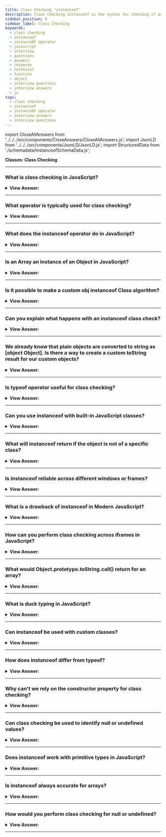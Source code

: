 ```yaml
---
title: Class Checking "instanceof"
description: Class Checking instanceof is the syntax for checking if an object is an instance of a class. The instanceof allows us to check if an object belongs to a  class.
sidebar_position: 6
sidebar_label: Class Checking
keywords:
  - class checking
  - instanceof
  - instanceOf operator
  - javascript
  - interview
  - questions
  - answers
  - response
  - technical
  - function
  - object
  - interview questions
  - interview answers
  - js
tags:
  - class checking
  - instanceof
  - instanceOf operator
  - interview answers
  - interview questions
---
```


import CloseAllAnswers from '../../../src/components/CloseAnswers/CloseAllAnswers.js';
import JsonLD from '../../../src/components/JsonLD/JsonLD.js';
import StructuredData from './schemadata/InstanceofSchemaData.js';

<JsonLD data={StructuredData} />

<head>
  <title>Class Checking instanceof | Frontend Phone Interview Answers</title>
</head>

**Classes: Class Checking**

<CloseAllAnswers />

---

### What is class checking in JavaScript?

<details>
  <summary><strong>View Answer:</strong></summary>
  <div>
  <div><strong>Interview Response:</strong> In JavaScript, classes are special functions that are used to create objects. Class checking typically refers to the practice of checking the type or constructor of an object to ensure it was instantiated from a specific class.
  </div><br />
  <div><strong className="codeExample">Code Example:</strong><br /><br />

  <div></div>

Let's say we have a `Car` class, and we want to confirm if a given object is an instance of `Car`. Here's how we might perform class checking in JavaScript:

```javascript
class Car {
    constructor(model, year) {
        this.model = model;
        this.year = year;
    }
}

// Create a new instance of Car
let myCar = new Car('Tesla Model 3', 2022);

// Check if myCar is an instance of Car
if (myCar instanceof Car) {
    console.log('myCar is an instance of Car');
} else {
    console.log('myCar is not an instance of Car');
}
```

In this example, `myCar instanceof Car` will return `true` because `myCar` was created as an instance of the `Car` class. So, the output of this code would be "myCar is an instance of Car".

---

:::note
This is a simple form of class checking. It is important to note that JavaScript is a prototype-based language, and class checking can become more complex when inheritance and other advanced features are used. But for most practical purposes, the `instanceof` operator will serve you well.
:::

  </div>
  </div>
</details>

---

### What operator is typically used for class checking?

<details>
  <summary><strong>View Answer:</strong></summary>
  <div>
  <div><strong>Interview Response:</strong> The `instanceof` operator is typically used in JavaScript for class checking. It checks the prototype chain for the constructor reference.
  </div><br />
  <div><strong className="codeExample">Code Example:</strong><br /><br />

  <div></div>

```js
const myArray = [1, 2, 3, 4, 5];
console.log(myArray instanceof Array);  // Returns true
```

  </div>
  </div>
</details>

---

### What does the instanceof operator do in JavaScript?

<details>
  <summary><strong>View Answer:</strong></summary>
  <div>
  <div><strong>Interview Response:</strong> The `instanceof` operator in JavaScript tests whether the prototype property of a constructor appears anywhere in the prototype chain of an object. In simpler terms, it checks if an object is an instance of a specific class or constructor.
</div><br />
  <div><strong>Technical Response:</strong> The instanceof operator allows us to check whether an object belongs to a certain class. It also takes inheritance into account. Such a check may be necessary in many cases, and it can be used for building a polymorphic function, the one that treats arguments differently depending on their type.
</div><br />
  <div><strong className="codeExample">Code Example:</strong><br /><br />

  <div></div>

```javascript
class Car {
    constructor(model, year) {
        this.model = model;
        this.year = year;
    }
}

class Bike {
    constructor(model, year) {
        this.model = model;
        this.year = year;
    }
}

let myCar = new Car('Tesla Model 3', 2022);
let myBike = new Bike('Yamaha MT-15', 2020);

console.log(myCar instanceof Car);  // Returns true
console.log(myCar instanceof Bike); // Returns false
console.log(myBike instanceof Car); // Returns false
console.log(myBike instanceof Bike); // Returns true
```

In this code:

- `myCar instanceof Car` checks if `myCar` is an instance of the `Car` class, and returns `true`.
- `myCar instanceof Bike` checks if `myCar` is an instance of the `Bike` class, and returns `false`.
- `myBike instanceof Car` checks if `myBike` is an instance of the `Car` class, and returns `false`.
- `myBike instanceof Bike` checks if `myBike` is an instance of the `Bike` class, and returns `true`.

As you can see, `instanceof` allows you to confirm the class of an object in JavaScript.

  </div>
  </div>
</details>

---

### Is an Array an instance of an Object in JavaScript?

<details>
  <summary><strong>View Answer:</strong></summary>
  <div>
  <div><strong>Interview Response:</strong> In JavaScript, arrays are a type of object and can be considered instances of the `Object` class. We can confirm this using the `instanceof` operator.
</div><br />
  <div><strong>Technical Response:</strong> Yes, an Array belongs to the Object class, because Array prototypically inherits from Object. At the base of JavaScript, all native objects like Array and even Function inherit from the Object class. The instanceof operator examines the prototype chain to render a result as true or false.
</div><br />
  <div><strong className="codeExample">Code Example:</strong><br /><br />

  <div></div>

```javascript
let myArray = [1, 2, 3, 4, 5];

console.log(myArray instanceof Array);  // Returns true
console.log(myArray instanceof Object); // Also returns true
```

In this code:

- `myArray instanceof Array` checks if `myArray` is an instance of the `Array` class, and returns `true`.
- `myArray instanceof Object` checks if `myArray` is an instance of the `Object` class, and also returns `true`.

As you can see, an Array is indeed considered an instance of an Object in JavaScript, due to JavaScript's object-based nature where almost everything is an object.

  </div>
  </div>
</details>

---

### Is it possible to make a custom obj instanceof Class algorithm?

<details>
  <summary><strong>View Answer:</strong></summary>
  <div>
  <div><strong>Interview Response:</strong> Yes, it is possible to customize the behavior of the `instanceof` operator in modern JavaScript (ES6 and beyond) using the `Symbol.hasInstance` method. This method is a static method that defines how an object should behave with the `instanceof` operator.
</div><br />
  <div><strong className="codeExample">Here's an example that demonstrates this:</strong><br /><br />

  <div></div>

```javascript
class MyCustomClass {
    static [Symbol.hasInstance](instance) {
        return Array.isArray(instance);
    }
}

const myArray = [1, 2, 3, 4, 5];
const myObject = {foo: 'bar'};

console.log(myArray instanceof MyCustomClass);  // Returns true
console.log(myObject instanceof MyCustomClass); // Returns false
```

In this code:

- We define a `MyCustomClass` class with a `Symbol.hasInstance` method.
- This method checks if the `instance` is an Array using the `Array.isArray` method.
- `myArray instanceof MyCustomClass` checks if `myArray` is an "instance" of `MyCustomClass` as per our custom definition, and returns `true` because `myArray` is an array.
- `myObject instanceof MyCustomClass` checks if `myObject` is an "instance" of `MyCustomClass` as per our custom definition, and returns `false` because `myObject` is not an array.

So, you can indeed customize the behavior of the `instanceof` operator in modern JavaScript. Note that this can lead to some surprising results, so use this feature with caution!

  </div>
  </div>
</details>

---

### Can you explain what happens with an instanceof class check?

<details>
  <summary><strong>View Answer:</strong></summary>
  <div>
  <div><strong>Interview Response:</strong> The obj instanceOf Class checks whether Class.prototype is equal to one of the prototypes in the obj prototype chain. If any answer is true, return true. If it does not reach true as a result and reaches the end of the chain, return false. The Class constructor itself does not participate in the check! Only the chain of prototypes and Class.prototype matters.
</div><br />
  <div><strong className="codeExample">Code Example:</strong><br /><br />

  <div></div>

```js
class Rabbit extends Animal {}

let rabbit = new Rabbit();
alert(rabbit instanceof Animal); // true

// rabbit.__proto__ === Rabbit.prototype
// rabbit.__proto__.__proto__ === Animal.prototype (match! return true)
```

  </div>
  </div>
</details>

---

### We already know that plain objects are converted to string as [object Object]. Is there a way to create a custom toString result for our custom objects?

<details>
  <summary><strong>View Answer:</strong></summary>
  <div>
  <div><strong>Interview Response:</strong> Yes, the behavior of Object toString can be customized using a special object property Symbol.toStringTag. The Symbol.toStringTag also works for environment-specific objects like the window and XMLHttpRequest objects.
</div><br />
  <div><strong className="codeExample">Code Example:</strong><br /><br />

  <div></div>

```js
let user = {
  [Symbol.toStringTag]: 'User',
};

alert({}.toString.call(user)); // [object User]

// toStringTag for the environment-specific object and class:
alert(window[Symbol.toStringTag]); // Window
alert(XMLHttpRequest.prototype[Symbol.toStringTag]); // XMLHttpRequest

alert({}.toString.call(window)); // [object Window]
alert({}.toString.call(new XMLHttpRequest())); // [object XMLHttpRequest]
```

  </div>
  </div>
</details>

---

### Is typeof operator useful for class checking?

<details>
  <summary><strong>View Answer:</strong></summary>
  <div>
  <div><strong>Interview Response:</strong> No, the `typeof` operator in JavaScript is not useful for class checking. It can check the type of a variable (e.g., 'string', 'number'), but it cannot check if an object is an instance of a specific class.
  </div>
  </div>
</details>

---

### Can you use instanceof with built-in JavaScript classes?

<details>
  <summary><strong>View Answer:</strong></summary>
  <div>
  <div><strong>Interview Response:</strong> Yes, the `instanceof` operator can be used with built-in JavaScript classes like `Array`, `String`, `Number`, `Date`, `Object` to check an object's type.
  </div><br />
  <div><strong className="codeExample">Code Example:</strong><br /><br />

  <div></div>

```js
let myDate = new Date();
console.log(myDate instanceof Date); // Returns true

let myArray = [1, 2, 3];
console.log(myArray instanceof Array); // Returns true
```

  </div>
  </div>
</details>

---

### What will instanceof return if the object is not of a specific class?

<details>
  <summary><strong>View Answer:</strong></summary>
  <div>
  <div><strong>Interview Response:</strong> The `instanceof` operator in JavaScript will return `false` if the object is not an instance of the specified class.
  </div><br />
  <div><strong className="codeExample">Code Example:</strong><br /><br />

  <div></div>

```js
class MyClass {}

let myInstance = new MyClass();
let myNumber = 5;

console.log(myInstance instanceof MyClass); // logs true
console.log(myNumber instanceof MyClass); // logs false
```

  </div>
  </div>
</details>

---

### Is instanceof reliable across different windows or frames?

<details>
  <summary><strong>View Answer:</strong></summary>
  <div>
  <div><strong>Interview Response:</strong> No, `instanceof` is not always reliable across different windows or frames, as each has its own execution environment and constructor instances. It can lead to unexpected results.
  </div><br />
  <div><strong className="codeExample">Code Example:</strong><br /><br />

  <div></div>

Here's an example that illustrates the potential issue with `instanceof` across different windows or frames.

```javascript
// Assume we have two windows or frames: window1 and window2
let array1 = window1.Array; 
let array2 = window2.Array;

let instance1 = new array1();
let instance2 = new array2();

console.log(instance1 instanceof array1); // logs true
console.log(instance2 instanceof array1); // logs false even though instance2 is an Array object
```

In this case, `instance2` is an instance of `Array`, but `instanceof` returns `false` because it's from a different window or frame.

  </div>
  </div>
</details>

---

### What is a drawback of instanceof in Modern JavaScript?

<details>
  <summary><strong>View Answer:</strong></summary>
  <div>
  <div><strong>Interview Response:</strong> A drawback of `instanceof` in modern JavaScript is that it doesn't work reliably with objects from different execution contexts (like iframes or different windows), which have their own global scope.
  </div><br />
  <div><strong className="codeExample">Code Example:</strong><br /><br />

  <div></div>

The following example demonstrates this drawback of `instanceof`. Consider two iframes, each with their own execution environment.

Assume we have two iframes with their separate JavaScript execution contexts:

```html
<iframe id="iframe1" srcdoc="<script>window.onload = function() { parent.array1 = new Array(); };</script>"></iframe>
<iframe id="iframe2" srcdoc="<script>window.onload = function() { parent.array2 = new Array(); };</script>"></iframe>
```

Then in the parent frame:

```javascript
window.onload = function() {
    console.log(array1 instanceof Array); // logs true
    console.log(array2 instanceof Array); // logs true
    console.log(array1 instanceof array2.constructor); // logs false
}
```

In the above code, `array1` and `array2` are both instances of `Array`, but `array1 instanceof array2.constructor` returns `false` because `array1` and `array2` were created in different execution contexts (iframes), each with its own `Array` constructor.

  </div>
  </div>
</details>

---

### How can you perform class checking across iframes in JavaScript?

<details>
  <summary><strong>View Answer:</strong></summary>
  <div>
  <div><strong>Interview Response:</strong> To perform class checking across iframes in modern JavaScript, you can use `Object.prototype.toString.call(instance)`. This method returns a string representing the object's class.

  </div><br />
  <div><strong className="codeExample">Code Example:</strong><br /><br />

  <div></div>

Here is a simple code example. Instead of using `instanceof`, you can use `Object.prototype.toString.call()` to perform class checking across iframes:

```javascript
<iframe id="iframe1" srcdoc="<script>window.onload = function() { parent.arrayFromIframe = new Array(); };</script>"></iframe>

<script>
window.onload = function() {
    console.log(Object.prototype.toString.call(arrayFromIframe) === '[object Array]'); // logs true
}
</script>
```

In the above example, even though `arrayFromIframe` was created in a different execution context (an iframe), `Object.prototype.toString.call(arrayFromIframe)` still correctly identifies it as an Array.

  </div>
  </div>
</details>

---

### What would Object.prototype.toString.call() return for an array?

<details>
  <summary><strong>View Answer:</strong></summary>
  <div>
  <div><strong>Interview Response:</strong> `Object.prototype.toString.call()` for an array in JavaScript would return "[object Array]". This string indicates that the object is an Array.
  </div>
  </div>
</details>

---

### What is duck typing in JavaScript?

<details>
  <summary><strong>View Answer:</strong></summary>
  <div>
  <div><strong>Interview Response:</strong> Duck typing in JavaScript is a programming concept where the semantics of an object are determined by its capabilities (methods and properties) rather than its class or inheritance hierarchy.
  </div><br />
  <div><strong className="codeExample">Code Example:</strong><br /><br />

  <div></div>

```javascript
let Duck = function() {};
Duck.prototype.quack = function() {
    console.log('Quack!');
};

let NotADuck = function() {};

let duck = new Duck();
let notADuck = new NotADuck();

function makeItQuack(possiblyADuck) {
    if (typeof possiblyADuck.quack === 'function') {
        possiblyADuck.quack();
    } else {
        console.log('This is not a duck!');
    }
}

makeItQuack(duck); // logs 'Quack!'
makeItQuack(notADuck); // logs 'This is not a duck!'
```

In this example, we don't care about the type of `possiblyADuck`. We only care that it has a `quack` method. This is the essence of duck typing: "If it quacks like a duck, it's a duck."

  </div>
  </div>
</details>

---

### Can instanceof be used with custom classes?

<details>
  <summary><strong>View Answer:</strong></summary>
  <div>
  <div><strong>Interview Response:</strong> Yes, the `instanceof` operator can be used with custom classes in JavaScript. It checks whether an object is an instance of a specific class.
  </div>
  </div>
</details>

---

### How does instanceof differ from typeof?

<details>
  <summary><strong>View Answer:</strong></summary>
  <div>
  <div><strong>Interview Response:</strong> In JavaScript, `instanceof` checks if an object is an instance of a specific class, while `typeof` returns a string indicating the type of the operand, like 'string', 'number', or 'object'.
  </div><br />
  <div><strong className="codeExample">Code Example:</strong><br /><br />

  <div></div>

```js
class MyClass {}

let myInstance = new MyClass();
let myNumber = 5;

console.log(myInstance instanceof MyClass); // logs true
console.log(myNumber instanceof MyClass); // logs false

console.log(typeof myInstance); // logs "object"
console.log(typeof myNumber); // logs "number"
```

  </div>
  </div>
</details>

---

### Why can't we rely on the constructor property for class checking?

<details>
  <summary><strong>View Answer:</strong></summary>
  <div>
  <div><strong>Interview Response:</strong> We can't always rely on the `constructor` property for class checking in JavaScript because it can be overwritten or it might be undefined if the object was created using `Object.create(null)`.
  </div><br />
  <div><strong className="codeExample">Code Example:</strong><br /><br />

  <div></div>

```javascript
function MyClass() {}

const myInstance = new MyClass();

console.log(myInstance.constructor === MyClass); // true

MyClass.prototype.constructor = null;

console.log(myInstance.constructor === MyClass); // false

const noConstructor = Object.create(null);

console.log(noConstructor.constructor); // undefined
```

This code demonstrates that relying on the `constructor` property for class checking can be unreliable.

  </div>
  </div>
</details>

---

### Can class checking be used to identify null or undefined values?

<details>
  <summary><strong>View Answer:</strong></summary>
  <div>
  <div><strong>Interview Response:</strong> No, class checking methods like `instanceof` cannot be used to identify `null` or `undefined` values. Instead, you should directly compare the variable to `null` or `undefined`.
  </div>
  </div>
</details>

---

### Does instanceof work with primitive types in JavaScript?

<details>
  <summary><strong>View Answer:</strong></summary>
  <div>
  <div><strong>Interview Response:</strong> No, `instanceof` in JavaScript does not work with primitive types. It is only used to check if an object is an instance of a particular class or constructor.
  </div><br />
  <div><strong className="codeExample">Code Example:</strong><br /><br />

  <div></div>

```javascript
let myString = "Hello, World!";
let myNumber = 42;

console.log(myString instanceof String); // false
console.log(myNumber instanceof Number); // false
```

In both checks, `instanceof` returns `false` because these are not instances of `String` or `Number` objects, but primitive string and number types.

  </div>
  </div>
</details>

---

### Is instanceof always accurate for arrays?

<details>
  <summary><strong>View Answer:</strong></summary>
  <div>
  <div><strong>Interview Response:</strong> Yes, instanceof can be accurate for arrays (including typed arrays like Int32Array) in JavaScript if used like someArray instanceof Array. However, it may not work accurately across different frames or iframes due to separate execution contexts.
  </div>
  </div>
</details>

---

### How would you perform class checking for null or undefined?

<details>
  <summary><strong>View Answer:</strong></summary>
  <div>
  <div><strong>Interview Response:</strong> In JavaScript, we can't use instanceof with null or undefined. To check for these, use a direct comparison: 'variable === null' or 'variable === undefined'.
  </div><br />
  <div><strong className="codeExample">Code Example:</strong><br /><br />

  <div></div>

In JavaScript, you can use a direct comparison for checking `null` or `undefined`. Here's an example:

```javascript
let myNullValue = null;
let myUndefinedValue = undefined;

console.log(myNullValue === null); // true
console.log(myUndefinedValue === undefined); // true
```

In this code, the `===` operator accurately checks if `myNullValue` is `null` and `myUndefinedValue` is `undefined`.

  </div>
  </div>
</details>

---

